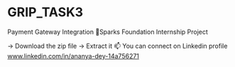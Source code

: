 # GRIP_TASK3
Payment Gateway Integration
👋Sparks Foundation Internship Project

-> Download the zip file -> Extract it
📫 You can connect on Linkedin profile www.linkedin.com/in/ananya-dey-14a756271
